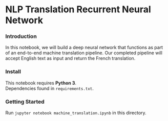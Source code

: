 # NLP Translation Recurrent Neural Network

### Introduction
In this notebook, we will build a deep neural network that functions as part of an end-to-end machine translation pipeline. Our completed pipeline will accept English text as input and return the French translation.

### Install
This notebook requires **Python 3**.  
Dependencies found in `requirements.txt`.

### Getting Started
Run `jupyter notebook machine_translation.ipynb` in this directory.
